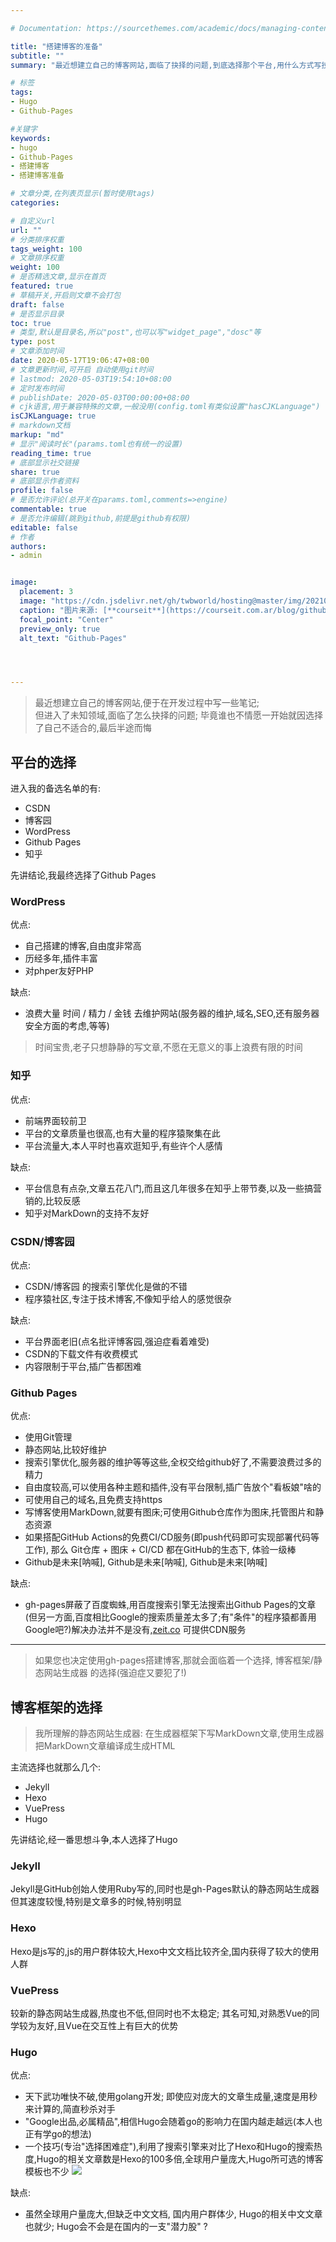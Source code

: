 ```yaml
---

# Documentation: https://sourcethemes.com/academic/docs/managing-content/

title: "搭建博客的准备"
subtitle: ""
summary: "最近想建立自己的博客网站,面临了抉择的问题,到底选择那个平台,用什么方式写技术博客"

# 标签
tags: 
- Hugo
- Github-Pages

#关键字
keywords:
- hugo
- Github-Pages
- 搭建博客
- 搭建博客准备

# 文章分类,在列表页显示(暂时使用tags)
categories: 

# 自定义url
url: ""
# 分类排序权重
tags_weight: 100
# 文章排序权重
weight: 100
# 是否精选文章,显示在首页
featured: true
# 草稿开关,开启则文章不会打包
draft: false
# 是否显示目录
toc: true
# 类型,默认是目录名,所以"post",也可以写"widget_page","dosc"等
type: post
# 文章添加时间
date: 2020-05-17T19:06:47+08:00
# 文章更新时间,可开启 自动使用git时间
# lastmod: 2020-05-03T19:54:10+08:00
# 定时发布时间
# publishDate: 2020-05-03T00:00:00+08:00
# cjk语言,用于兼容特殊的文章,一般没用(config.toml有类似设置"hasCJKLanguage")
isCJKLanguage: true
# markdown文档
markup: "md"
# 显示"阅读时长"(params.toml也有统一的设置)
reading_time: true
# 底部显示社交链接
share: true
# 底部显示作者资料
profile: false
# 是否允许评论(总开关在params.toml,comments=>engine)
commentable: true
# 是否允许编辑(跳到github,前提是github有权限)
editable: false
# 作者
authors: 
- admin


image:
  placement: 3
  image: "https://cdn.jsdelivr.net/gh/twbworld/hosting@master/img/20210120180315.jpg"
  caption: "图片来源: [**courseit**](https://courseit.com.ar/blog/github-pages-subiendo-nuestro-portfolio/)"
  focal_point: "Center"
  preview_only: true
  alt_text: "Github-Pages"




---
```












> 最近想建立自己的博客网站,便于在开发过程中写一些笔记;  
但进入了未知领域,面临了怎么抉择的问题; 毕竟谁也不情愿一开始就因选择了自己不适合的,最后半途而悔

## 平台的选择

进入我的备选名单的有:
* CSDN
* 博客园
* WordPress
* Github Pages
* 知乎

先讲结论,我最终选择了Github Pages


### WordPress

优点: 
* 自己搭建的博客,自由度非常高
* 历经多年,插件丰富
* 对phper友好PHP

缺点: 
* 浪费大量 时间 / 精力 / 金钱 去维护网站(服务器的维护,域名,SEO,还有服务器安全方面的考虑,等等)

> 时间宝贵,老子只想静静的写文章,不愿在无意义的事上浪费有限的时间

### 知乎

优点:
* 前端界面较前卫
* 平台的文章质量也很高,也有大量的程序猿聚集在此
* 平台流量大,本人平时也喜欢逛知乎,有些许个人感情

缺点:
* 平台信息有点杂,文章五花八门,而且这几年很多在知乎上带节奏,以及一些搞营销的,比较反感
* 知乎对MarkDown的支持不友好

### CSDN/博客园

优点:
* CSDN/博客园 的搜索引擎优化是做的不错
* 程序猿社区,专注于技术博客,不像知乎给人的感觉很杂

缺点:
* 平台界面老旧(点名批评博客园,强迫症看着难受)
* CSDN的下载文件有收费模式
* 内容限制于平台,插广告都困难

### Github Pages
优点:
* 使用Git管理
* 静态网站,比较好维护
* 搜索引擎优化,服务器的维护等等这些,全权交给github好了,不需要浪费过多的精力
* 自由度较高,可以使用各种主题和插件,没有平台限制,插广告放个"看板娘"啥的
* 可使用自己的域名,且免费支持https
* 写博客使用MarkDown,就要有图床;可使用Github仓库作为图床,托管图片和静态资源
* 如果搭配GitHub Actions的免费CI/CD服务(即push代码即可实现部署代码等工作), 那么 Git仓库 + 图床 + CI/CD 都在GitHub的生态下, 体验一级棒
* Github是未来[呐喊], Github是未来[呐喊], Github是未来[呐喊]

缺点:
* gh-pages屏蔽了百度蜘蛛,用百度搜索引擎无法搜索出Github Pages的文章(但另一方面,百度相比Google的搜索质量差太多了;有"条件"的程序猿都善用Google吧?)解决办法并不是没有,[zeit.co](https://vercel.com/) 可提供CDN服务




------



> 如果您也决定使用gh-pages搭建博客,那就会面临着一个选择, 博客框架/静态网站生成器 的选择(强迫症又要犯了!)

## 博客框架的选择

> 我所理解的静态网站生成器: 在生成器框架下写MarkDown文章,使用生成器把MarkDown文章编译成生成HTML

主流选择也就那么几个:
* Jekyll
* Hexo
* VuePress
* Hugo

先讲结论,经一番思想斗争,本人选择了Hugo

### Jekyll
Jekyll是GitHub创始人使用Ruby写的,同时也是gh-Pages默认的静态网站生成器  
但其速度较慢,特别是文章多的时候,特别明显

### Hexo
Hexo是js写的,js的用户群体较大,Hexo中文文档比较齐全,国内获得了较大的使用人群

### VuePress
较新的静态网站生成器,热度也不低,但同时也不太稳定; 其名可知,对熟悉Vue的同学较为友好,且Vue在交互性上有巨大的优势

### Hugo
优点:
* 天下武功唯快不破,使用golang开发; 即使应对庞大的文章生成量,速度是用秒来计算的,简直秒杀对手
* "Google出品,必属精品",相信Hugo会随着go的影响力在国内越走越远(本人也正有学go的想法)
* 一个技巧(专治"选择困难症"),利用了搜索引擎来对比了Hexo和Hugo的搜索热度,Hugo的相关文章数是Hexo的100多倍,全球用户量庞大,Hugo所可选的博客模板也不少
![](https://cdn.jsdelivr.net/gh/twbworld/hosting@master/img/20200517212636.png)

缺点:
* 虽然全球用户量庞大,但缺乏中文文档, 国内用户群体少, Hugo的相关中文文章也就少; Hugo会不会是在国内的一支"潜力股" ?

